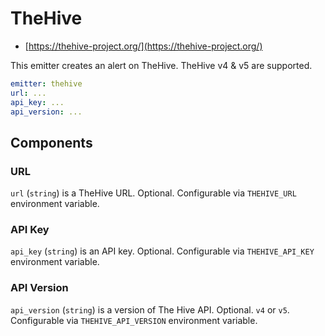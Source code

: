 # TheHive

- [https://thehive-project.org/](https://thehive-project.org/)

This emitter creates an alert on TheHive. TheHive v4 & v5 are supported.

```yaml
emitter: thehive
url: ...
api_key: ...
api_version: ...
```

## Components

### URL

`url` (`string`) is a TheHive URL. Optional. Configurable via `THEHIVE_URL` environment variable.

### API Key

`api_key` (`string`) is an API key. Optional. Configurable via `THEHIVE_API_KEY` environment variable.

### API Version

`api_version` (`string`) is a version of The Hive API. Optional. `v4` or `v5`. Configurable via `THEHIVE_API_VERSION` environment variable.
